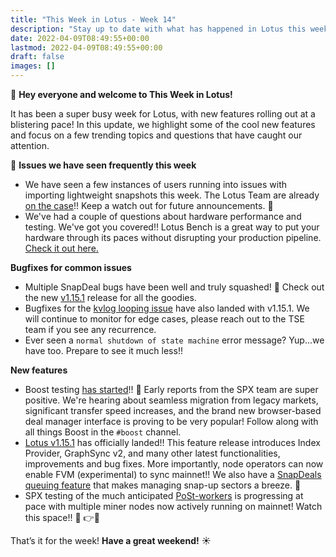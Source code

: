 ```yaml
---
title: "This Week in Lotus - Week 14"
description: "Stay up to date with what has happened in Lotus this week"
date: 2022-04-09T08:49:55+00:00
lastmod: 2022-04-09T08:49:55+00:00
draft: false
images: []
---
```


:wave: **Hey everyone and welcome to This Week in Lotus!**

It has been a super busy week for Lotus, with new features rolling out at a blistering pace! In this update, we highlight some of the cool new features and focus on a few trending topics and questions that have caught our attention.

:eyes: **Issues we have seen frequently this week**
- We have seen a few instances of users running into issues with importing lightweight snapshots this week. The Lotus Team are already [on the case](https://github.com/filecoin-project/lotus/discussions/8436)!! Keep a watch out for future announcements. :eyes:
- We've had a couple of questions about hardware performance and testing. We've got you covered!! Lotus Bench is a great way to put your hardware through its paces without disrupting your production pipeline. [Check it out here.](https://lotus.filecoin.io/storage-providers/operate/benchmarks/)

**Bugfixes for common issues**
- Multiple SnapDeal bugs have been well and truly squashed! :hiking_boot: Check out the new [v1.15.1](https://github.com/filecoin-project/lotus/discussions/8458) release for all the goodies.
- Bugfixes for the [kvlog looping issue](https://github.com/filecoin-project/lotus/pull/8339) have also landed with v1.15.1. We will continue to monitor for edge cases, please reach out to the TSE team if you see any recurrence.
- Ever seen a `normal shutdown of state machine` error message? Yup...we have too. Prepare to see it much less!!

**New features**
- Boost testing [has started](https://github.com/filecoin-project/boost/discussions/403)!! :rocket: Early reports from the SPX team are super positive. We're hearing about seamless migration from legacy markets, significant transfer speed increases, and the brand new browser-based deal manager interface is proving to be very popular! Follow along with all things Boost in the `#boost` channel.
- [Lotus v1.15.1](https://github.com/filecoin-project/lotus/discussions/8458) has officially landed!! This feature release introduces Index Provider, GraphSync v2, and many other latest functionalities, improvements and bug fixes. More importantly, node operators can now enable FVM (experimental) to sync mainnet!! We also have a [SnapDeals queuing feature](https://lotus.filecoin.io/storage-providers/operate/snap-deals/#snap-deal-queue) that makes managing snap-up sectors a breeze. :dash:
- SPX testing of the much anticipated [PoSt-workers](https://github.com/filecoin-project/lotus/discussions/8375) is progressing at pace with multiple miner nodes now actively running on mainnet! Watch this space!! :eyes: :point_right::milky_way:

That’s it for the week! **Have a great weekend!** :sunny: